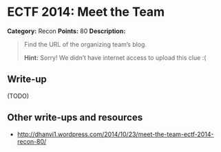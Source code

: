 # ECTF 2014: Meet the Team

**Category:** Recon
**Points:** 80
**Description:**

> Find the URL of the organizing team’s blog.
>
> **Hint:** Sorry! We didn’t have internet access to upload this clue :(

## Write-up

(TODO)

## Other write-ups and resources

* <http://dhanvi1.wordpress.com/2014/10/23/meet-the-team-ectf-2014-recon-80/>
